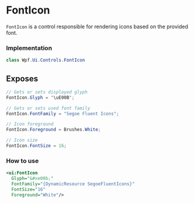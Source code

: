 # FontIcon

`FontIcon` is a control responsible for rendering icons based on the provided font.

### Implementation

```csharp
class Wpf.Ui.Controls.FontIcon
```

## Exposes

```csharp
// Gets or sets displayed glyph
FontIcon.Glyph = '\uE00B';
```

```csharp
// Gets or sets used font family
FontIcon.FontFamily = "Segoe Fluent Icons";
```

```csharp
// Icon foreground
FontIcon.Foreground = Brushes.White;
```

```csharp
// Icon size
FontIcon.FontSize = 16;
```

### How to use

```xml
<ui:FontIcon
  Glyph="&#xe00b;"
  FontFamily="{DynamicResource SegoeFluentIcons}"
  FontSize="16"
  Foreground="White"/>
```
